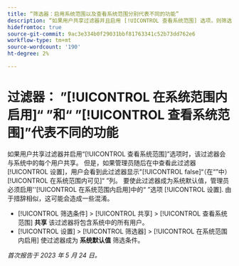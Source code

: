 ```yaml
---
title: “筛选器：启用系统范围以及查看系统范围分别代表不同的功能”
description: “如果用户共享过滤器并且启用 [!UICONTROL 查看系统范围] 选项，则筛选器将与系统中的每个用户共享。 但是，如果管理员随后在中查看此过滤器 [!UICONTROL 设置]，用户会看到此过滤器显示 [!UICONTROL false] 在 [!UICONTROL 在系统范围内可见] 列。 要使此过滤器成为系统默认值，管理员必须启用 [!UICONTROL 在系统范围内启用] 选项。 由于措辞相似，这可能会造成一些混淆。”
hidefromtoc: true
source-git-commit: 9ac3e334b0f29031bbf81763341c52b73dd762e6
workflow-type: tm+mt
source-wordcount: '190'
ht-degree: 2%

---
```



# 过滤器： ”[!UICONTROL 在系统范围内启用]“ ”和“ ”[!UICONTROL 查看系统范围]”代表不同的功能

如果用户共享过滤器并启用“[!UICONTROL 查看系统范围]”选项时，该过滤器会与系统中的每个用户共享。 但是，如果管理员随后在中查看此过滤器 [!UICONTROL 设置]，用户会看到此过滤器显示&quot;[!UICONTROL false]“（在“”中）[!UICONTROL 在系统范围内可见]“ ”列。 要使此过滤器成为系统默认值，管理员必须启用&#39;&#39;[!UICONTROL 在系统范围内启用]中的“ ”选项 [!UICONTROL 设置]. 由于措辞相似，这可能会造成一些混淆。

* [!UICONTROL 筛选条件] > [!UICONTROL 共享] > [!UICONTROL 查看系统范围] **共享** 该过滤器将包含系统中的所有用户。
* [!UICONTROL 设置] > [!UICONTROL 筛选器] > [!UICONTROL 在系统范围内启用] 使过滤器成为 **系统默认值** 筛选条件。

_首次报告于 2023 年 5 月 24 日。_

